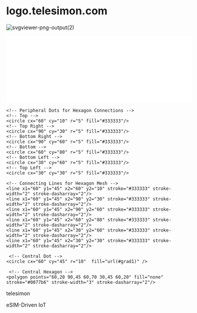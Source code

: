 # logo.telesimon.com

![svgviewer-png-output(2)](https://github.com/user-attachments/assets/80034f84-3ab9-4835-af5e-427e745cffbb)


<svg width="500" height="180" xmlns="http://www.w3.org/2000/svg">
  <!-- Background -->
  <rect width="100%" height="100%" fill="#ffffff"/>

  <!-- Hexagon Mesh Network of Dots -->
  <g transform="translate(50, 50)">
   
   
    
    <!-- Peripheral Dots for Hexagon Connections -->
    <!-- Top -->
    <circle cx="60" cy="10" r="5" fill="#333333"/>
    <!-- Top Right -->
    <circle cx="90" cy="30" r="5" fill="#333333"/>
    <!-- Bottom Right -->
    <circle cx="90" cy="60" r="5" fill="#333333"/>
    <!-- Bottom -->
    <circle cx="60" cy="80" r="5" fill="#333333"/>
    <!-- Bottom Left -->
    <circle cx="30" cy="60" r="5" fill="#333333"/>
    <!-- Top Left -->
    <circle cx="30" cy="30" r="5" fill="#333333"/>
    
    <!-- Connecting Lines for Hexagon Mesh -->
    <line x1="60" y1="45" x2="60" y2="10" stroke="#333333" stroke-width="2" stroke-dasharray="2"/>
    <line x1="60" y1="45" x2="90" y2="30" stroke="#333333" stroke-width="2" stroke-dasharray="2"/>
    <line x1="60" y1="45" x2="90" y2="60" stroke="#333333" stroke-width="2" stroke-dasharray="2"/>
    <line x1="60" y1="45" x2="60" y2="80" stroke="#333333" stroke-width="2" stroke-dasharray="2"/>
    <line x1="60" y1="45" x2="30" y2="60" stroke="#333333" stroke-width="2" stroke-dasharray="2"/>
    <line x1="60" y1="45" x2="30" y2="30" stroke="#333333" stroke-width="2" stroke-dasharray="2"/>
  <defs>
    <radialGradient id="grad1" cx="50%" cy="50%" r="60%" fx="50%" fy="50%">
      <stop offset="0%" stop-color="#0077b6" />
      <stop offset="100%" stop-color="#333333" />
    </radialGradient>
  </defs>
    
     <!-- Central Dot -->
    <circle cx="60" cy="45" r="10"  fill="url(#grad1)" />

     <!-- Central Hexagon -->
    <polygon points="60,20 90,45 60,70 30,45 60,20" fill="none" stroke="#0077b6" stroke-width="3" stroke-dasharray="2"/>
    
  </g>

  <!-- Company Name -->
  <text x="170" y="95" font-family="Verdana" font-size="58" fill="#0077b6" font-weight="">telesimon</text>
  
  <!-- Slogan -->
  <text x="170" y="130" font-family="Verdana" font-size="35" fill="#555555">eSIM-Driven IoT</text>
</svg>
